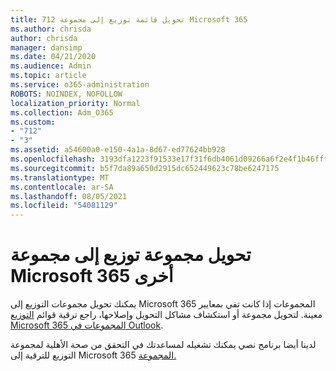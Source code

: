 ```yaml
---
title: 712 تحويل قائمة توزيع إلى مجموعة Microsoft 365
ms.author: chrisda
author: chrisda
manager: dansimp
ms.date: 04/21/2020
ms.audience: Admin
ms.topic: article
ms.service: o365-administration
ROBOTS: NOINDEX, NOFOLLOW
localization_priority: Normal
ms.collection: Adm_O365
ms.custom:
- "712"
- "3"
ms.assetid: a54600a0-e150-4a1a-8d67-ed77624bb928
ms.openlocfilehash: 3193dfa1223f91533e17f31f6db4061d09266a6f2e4f1b46fffc40f8fb50fda1
ms.sourcegitcommit: b5f7da89a650d2915dc652449623c78be6247175
ms.translationtype: MT
ms.contentlocale: ar-SA
ms.lasthandoff: 08/05/2021
ms.locfileid: "54081129"
---
```

# <a name="convert-a-distribution-group-to-a-microsoft-365-group"></a>تحويل مجموعة توزيع إلى مجموعة Microsoft 365 أخرى

يمكنك تحويل مجموعات التوزيع إلى Microsoft 365 المجموعات إذا كانت تفي بمعايير معينة. لتحويل مجموعة أو استكشاف مشاكل التحويل وإصلاحها، راجع ترقية قوائم [التوزيع Microsoft 365 المجموعات في Outlook](https://docs.microsoft.com/microsoft-365/admin/manage/upgrade-distribution-lists).

لدينا أيضا برنامج نصي يمكنك تشغيله لمساعدتك في التحقق من صحة الأهلية لمجموعة التوزيع للترقية إلى Microsoft 365 [المجموعة.](https://aka.ms/DLToM365Group)